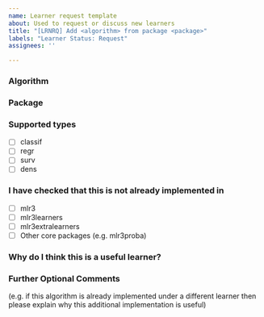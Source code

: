 ```yaml
---
name: Learner request template
about: Used to request or discuss new learners
title: "[LRNRQ] Add <algorithm> from package <package>"
labels: "Learner Status: Request"
assignees: ''

---
```


### Algorithm

<Random Forest>

### Package

<randomForest>

### Supported types

* [ ] classif
* [ ] regr
* [ ] surv
* [ ] dens

### I have checked that this is not already implemented in

  * [ ] mlr3
  * [ ] mlr3learners
  * [ ] mlr3extralearners
  * [ ] Other core packages (e.g. mlr3proba)

### Why do I think this is a useful learner?

### Further Optional Comments

(e.g. if this algorithm is already implemented under a different learner then please explain why this additional implementation is useful)
